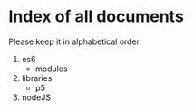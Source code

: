 # Index of all documents

Please keep it in alphabetical order.

1. es6
    -   modules
2. libraries
    -   p5
3. nodeJS